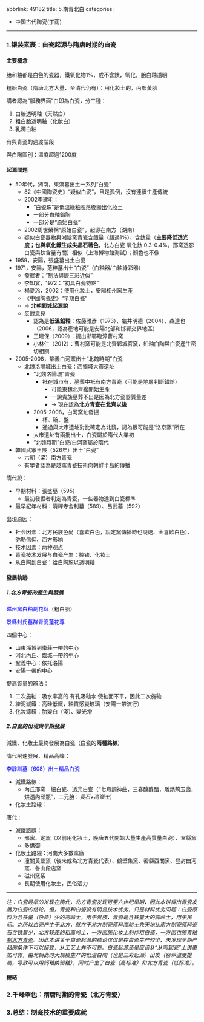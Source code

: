 abbrlink: 49182
title: 5.南青北白
categories:
  - 中国古代陶瓷(丁雨)
---
### 1.银装素裹：白瓷起源与隋唐时期的白瓷

#### 主要概念

胎和釉都是白色的瓷器，鐵氧化物1%，或不含鈦，氧化，胎白釉透明

粗胎白瓷（隋唐北方大量、至清代仍有）：用化妝土的，內部黃胎

講者認為“服務界面”白即為白瓷，分三種：

1. 白胎透明釉（天然白）
2. 粗白胎透明釉（化妝白）
3. 乳濁白釉

有與青瓷的過渡階段

與白陶區別：溫度超過1200度

#### 起源問題

- 50年代，湖南，東漢墓出土一系列“白瓷”
	- 82《中國陶瓷史》“疑似白瓷”，且是孤例，沒有連續生產傳統
	- 2002李建毛：
		- “白瓷珠”是低溫綠釉脫落後顯出化妝土
		- 一部分白釉鉛陶
		- 一部分是“原始白瓷”
	- 2002周世榮稱“原始白瓷”，起源在南方（湖南）
	- 疑似白瓷器物與湘陰窯青瓷含鐵量（超過1%）、含鈦量（**主要降低透光度；也與氧化鐵生成尖晶石著色**，北方白瓷 氧化鈦 0.3-0.4%。邢窯透影白瓷與鈦含量有關）相似（上海博物館測試）；顏色也不像
- 1959，安陽，張盛墓出土白瓷
- 1971，安陽，范粹墓出土“白瓷”（白釉器/白釉綠彩器）
	- 發掘者：“制法與唐三彩近似”
	- 李知宴，1972：“初具白瓷特點”
	- 楊愛玲，2002：使用化妝土，安陽相州窯生產
	- 《中國陶瓷史》“早期白瓷”
	- → **北朝鄴城起源說**
	- 反對意見
		- 認為是**低溫鉛釉**：佐藤雅彥（1973）、龜井明德（2004）、森達也（2006，認為產地可能是安陽北部和邯鄲交界地區）
		- 王建保（2009）：提出邯鄲臨漳曹村窯
		- 小林仁（2012）：曹村窯可能是北齊鄴城官窯，鉛釉白陶與白瓷產生密切相關
- 2005-2008，鞏義白河窯出土“北魏時期”白瓷
	- 北魏洛陽城出土白瓷：西擴城大市遺址
		- “北魏洛陽城”青瓷
			- 衹在城市有，墓葬中衹有南方青瓷（可能是地層判斷錯誤）
				- 可能東魏北齊纔開始生產
				- 一說貴族墓葬不出是因為北方瓷器質量差
				- → 現在認為**北方青瓷在北齊以後**
		- 2005-2008，白河窯址發掘
			- 杯、碗、盤
			- 通過與大市遺址對比確定為北魏，認為很可能是“洛京窯”所在
		- 大市遺址有兩批出土，白瓷屬於隋代大業初
		- “北魏時期”白瓷/白河窯屬於隋代
- 韓國武寧王陵（526年）出土“白瓷”
	- 六朝（梁）南方青瓷
	- 有學者認為是越窯青瓷技術向朝鮮半島的傳播

隋代說：

- 早期材料：張盛墓（595）
	- 最初發掘者判定為青瓷，一些器物達到白瓷標準
- 最早紀年材料：清禪寺舍利墓（589）、呂武墓（592）

出現原因：

- ﻿社会因素：北方民族色尚（喜歡白色，說定窯傳播時也說遼、金喜歡白色）、弥勒信仰、西方影响
- ﻿技术因素：两种观点
- ﻿青瓷技术发展与白瓷产生：控铁、化妆士
- ﻿从白陶到白瓷：给白陶施以透明釉

#### 發展軌跡

##### 1.北方青瓷的產生與發展

<font color=blue>磁州窯白釉劃花鉢</font>（粗白胎）

<font color=blue>景縣封氏墓群青瓷蓮花尊</font>

四個中心：

- 山東淄博到棗莊一帶的中心
- 河北內丘、臨城一帶的中心
- 鞏義中心：依托洛陽
- 安陽一帶的中心

提高質量的辦法：

1. 二次施釉：吸水率高的 有孔吸釉水 使釉面不平，因此二次施釉
2. 練泥減鐵：高硅低鐵，釉質感變玻璃（安陽一帶流行）
3. 化妝濾鏡：胎變白（淺）、變光滑

##### 2.白瓷的出現與早期發展

減鐵、化妝土最終發展為白瓷（白瓷的**兩種路線**）

隋代飛速發展、精品高峰：

<font color=blue>李靜訓墓（608）出土精品白瓷</font>

- 減鐵路線：
	- 內丘邢窯：細白瓷、透光白瓷（“七月調神曲，三春釀醁醽，雕鐫荊玉盞，烘透內邱瓶”，二元胎：*長石+高嶺土*）
- 化妝土路線：

唐代：

- 減鐵路線：
	- 邢窯、定窯（以前用化妝土，晚唐五代開始大量生產高質量白瓷）、鞏縣窯
	- 多供御
- 化妝土路線：河南大多數窯廠
	- 潼關黃堡窯（後來成為北方青瓷代表）、鶴壁集窯、密縣西關窯、登封曲河窯、魯山段店窯
	- 磁州窯系
	- 長期使用化妝土，民俗活力

***

*注：白瓷最早的发现在隋代，北方青瓷发现可至六世纪早期，因此本讲得出青瓷发展为白瓷的结论。但，青瓷和白瓷没有明显技术优劣，只是材料优劣问题：白瓷原料为含铁量（杂质）少的高岭土，用于贵族，青瓷是含铁量大的高岭土，用于民间。之所以白瓷产生于北方，就在于北方制瓷原料高岭土先天地比南方制瓷原料瓷石含铁量少，北方较差的粗高岭土，[一方面施化妆土制作粗白瓷，一方面也施青釉制北方青瓷](/notes/35422/)。因此本讲关于白瓷起源的结论仅仅是在白瓷生产较少、未发现早期产品的条件下可以接受，从工艺上并不可靠。白瓷起源还是应该从“从陶到瓷”上讲更加可靠，由北朝此时大规模生产的低温白陶（也是三彩起源）出发（窑炉温度提高，导致可以用钙釉换铅釉），同时产生了白瓷（高标准）和北方青瓷（低标准）。*

#### 總結

### 2.千峰翠色：隋唐时期的青瓷（北方青瓷）

### 3.总结：制瓷技术的重要成就